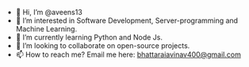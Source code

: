 - 👋 Hi, I’m @aveens13
- 👀 I’m interested in Software Development, Server-programming and Machine Learning.
- 🌱 I’m currently learning Python and Node Js.
- 💞️ I’m looking to collaborate on open-source projects.
- 📫 How to reach me? Email me here: bhattaraiavinav400@gmail.com

<!---
aveens13/aveens13 is a ✨ special ✨ repository because its `README.md` (this file) appears on your GitHub profile.
You can click the Preview link to take a look at your changes.
--->
